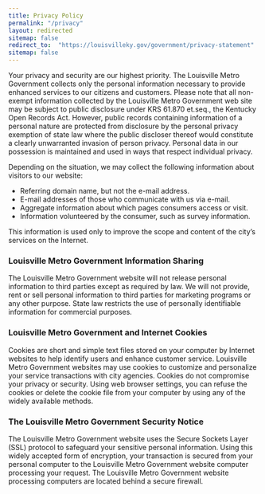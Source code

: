 ```yaml
---
title: Privacy Policy
permalink: "/privacy"
layout: redirected
sitemap: false
redirect_to:  "https://louisvilleky.gov/government/privacy-statement"
sitemap: false
---
```


Your privacy and security are our highest priority. The Louisville Metro Government collects only the personal information necessary to provide enhanced services to our citizens and customers. Please note that all non-exempt information collected by the Louisville Metro Government web site may be subject to public disclosure under KRS 61.870 et.seq., the Kentucky Open Records Act. However, public records containing information of a personal nature are protected from disclosure by the personal privacy exemption of state law where the public discloser thereof would constitute a clearly unwarranted invasion of person privacy. Personal data in our possession is maintained and used in ways that respect individual privacy.

Depending on the situation, we may collect the following information about visitors to our website:

- Referring domain name, but not the e-mail address.
- E-mail addresses of those who communicate with us via e-mail.
- Aggregate information about which pages consumers access or visit.
- Information volunteered by the consumer, such as survey information.

This information is used only to improve the scope and content of the city’s services on the Internet.

### Louisville Metro Government Information Sharing
The Louisville Metro Government website will not release personal information to third parties except as required by law. We will not provide, rent or sell personal information to third parties for marketing programs or any other purpose. State law restricts the use of personally identifiable information for commercial purposes.

### Louisville Metro Government and Internet Cookies
Cookies are short and simple text files stored on your computer by Internet websites to help identify users and enhance customer service. Louisville Metro Government websites may use cookies to customize and personalize your service transactions with city agencies. Cookies do not compromise your privacy or security. Using web browser settings, you can refuse the cookies or delete the cookie file from your computer by using any of the widely available methods.

### The Louisville Metro Government Security Notice
The Louisville Metro Government website uses the Secure Sockets Layer (SSL) protocol to safeguard your sensitive personal information. Using this widely accepted form of encryption, your transaction is secured from your personal computer to the Louisville Metro Government website computer processing your request. The Louisville Metro Government website processing computers are located behind a secure firewall.
